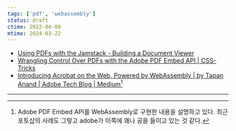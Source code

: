```yaml
---
tags: ['pdf', 'webassembly']
status: draft
ctime: 2022-04-09
mtime: 2024-03-22
---
```


- [Using PDFs with the Jamstack - Building a Document Viewer](https://www.raymondcamden.com/2021/08/30/using-pdfs-with-the-jamstack-building-a-document-viewer)
- [Wrangling Control Over PDFs with the Adobe PDF Embed API | CSS-Tricks](https://css-tricks.com/wrangling-control-over-pdfs-with-the-adobe-pdf-embed-api/)
- [Introducing Acrobat on the Web, Powered by WebAssembly | by Tapan Anand | Adobe Tech Blog | Medium](https://medium.com/adobetech/acrobat-on-the-web-powered-by-webassembly-782385e4947e)[^26-1]

---

[^26-1]: Adobe PDF Embed API를 WebAssembly로 구현한 내용을 설명하고 있다. 최근 포토샵의 사례도 그렇고 adobe가 이쪽에 꽤나 공을 들이고 있는 것 같다.